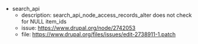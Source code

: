 


* search_api
    - description: search_api_node_access_records_alter does not check for NULL item_ids
    - issue: https://www.drupal.org/node/2742053
    - file: https://www.drupal.org/files/issues/edit-2738911-1.patch
